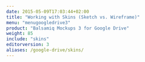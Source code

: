 ```yaml
---
date: 2015-05-09T17:03:44+02:00
title: "Working with Skins (Sketch vs. Wireframe)"
menu: "menugoogledrive3"
product: "Balsamiq Mockups 3 for Google Drive"
weight: 85
include: "skins"
editorversion: 3
aliases: /google-drive/skins/
---
```

